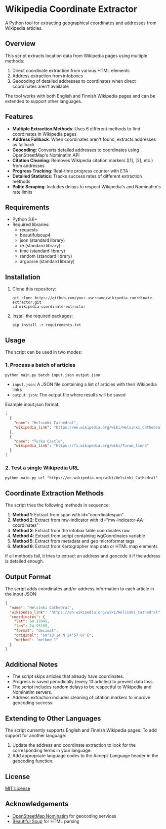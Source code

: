 # Wikipedia Coordinate Extractor

A Python tool for extracting geographical coordinates and addresses from Wikipedia articles.

## Overview

This script extracts location data from Wikipedia pages using multiple methods:
1. Direct coordinate extraction from various HTML elements
2. Address extraction from infoboxes
3. Geocoding of detailed addresses to coordinates when direct coordinates aren't available

The tool works with both English and Finnish Wikipedia pages and can be extended to support other languages.

## Features

- **Multiple Extraction Methods**: Uses 6 different methods to find coordinates in Wikipedia pages
- **Address Fallback**: When coordinates aren't found, extracts addresses as fallback
- **Geocoding**: Converts detailed addresses to coordinates using OpenStreetMap's Nominatim API
- **Citation Cleaning**: Removes Wikipedia citation markers ([1], [2], etc.) from addresses
- **Progress Tracking**: Real-time progress counter with ETA
- **Detailed Statistics**: Tracks success rates of different extraction methods
- **Polite Scraping**: Includes delays to respect Wikipedia's and Nominatim's rate limits

## Requirements

- Python 3.6+
- Required libraries:
  - requests
  - beautifulsoup4
  - json (standard library)
  - re (standard library)
  - time (standard library)
  - random (standard library)
  - argparse (standard library)

## Installation

1. Clone this repository:
   ```
   git clone https://github.com/your-username/wikipedia-coordinate-extractor.git
   cd wikipedia-coordinate-extractor
   ```

2. Install the required packages:
   ```
   pip install -r requirements.txt
   ```

## Usage

The script can be used in two modes:

### 1. Process a batch of articles

```
python main.py batch input.json output.json
```

- `input.json`: A JSON file containing a list of articles with their Wikipedia links
- `output.json`: The output file where results will be saved

Example input.json format:
```json
[
  {
    "name": "Helsinki Cathedral",
    "wikipedia_link": "https://en.wikipedia.org/wiki/Helsinki_Cathedral"
  },
  {
    "name": "Turku Castle",
    "wikipedia_link": "https://fi.wikipedia.org/wiki/Turun_linna"
  }
]
```

### 2. Test a single Wikipedia URL

```
python main.py url "https://en.wikipedia.org/wiki/Helsinki_Cathedral"
```

## Coordinate Extraction Methods

The script tries the following methods in sequence:

1. **Method 1**: Extract from span with id="coordinatespan"
2. **Method 2**: Extract from mw-indicator with id="mw-indicator-AA-coordinates"
3. **Method 3**: Extract from the infobox table coordinates row
4. **Method 4**: Extract from script containing wgCoordinates variable
5. **Method 5**: Extract from metadata and geo microformat tags
6. **Method 6**: Extract from Kartographer map data or HTML map elements

If all methods fail, it tries to extract an address and geocode it if the address is detailed enough.

## Output Format

The script adds coordinates and/or address information to each article in the input JSON:

```json
{
  "name": "Helsinki Cathedral",
  "wikipedia_link": "https://en.wikipedia.org/wiki/Helsinki_Cathedral",
  "coordinates": {
    "lat": 60.17045,
    "lon": 24.95189,
    "format": "decimal",
    "original": "60°10′14″N 24°57′07″E",
    "method": "method_1"
  }
}
```

## Additional Notes

- The script skips articles that already have coordinates.
- Progress is saved periodically (every 10 articles) to prevent data loss.
- The script includes random delays to be respectful to Wikipedia and Nominatim servers.
- Address extraction includes cleaning of citation markers to improve geocoding success.

## Extending to Other Languages

The script currently supports English and Finnish Wikipedia pages. To add support for another language:

1. Update the address and coordinate extraction to look for the corresponding terms in your language.
2. Add appropriate language codes to the Accept-Language header in the geocoding function.

## License

[MIT License](LICENSE)

## Acknowledgements

- [OpenStreetMap Nominatim](https://nominatim.org/) for geocoding services
- [Beautiful Soup](https://www.crummy.com/software/BeautifulSoup/) for HTML parsing

